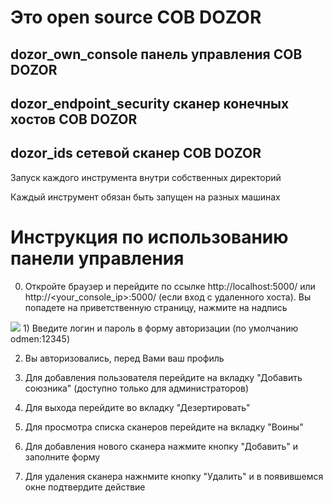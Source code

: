 # Это open source СОВ DOZOR

## dozor_own_console панель управления СОВ DOZOR

## dozor_endpoint_security сканер конечных хостов СОВ DOZOR

## dozor_ids сетевой сканер СОВ DOZOR

Запуск каждого инструмента внутри собственных директорий

Каждый инструмент обязан быть запущен на разных машинах


# Инструкция по использованию панели управления

0) Откройте браузер и перейдите по ссылке http://localhost:5000/ или http://<your_console_ip>:5000/ (если вход с удаленного хоста). Вы попадете на приветственную страницу, нажмите на надпись
<image src="/img/hello.jpg">
1) Введите логин и пароль в форму авторизации (по умолчанию odmen:12345) 

2) Вы авторизовались, перед Вами ваш профиль

3) Для добавления пользователя перейдите на вкладку "Добавить союзника" (доступно только для администраторов)

4) Для выхода перейдите во вкладку "Дезертировать"

5) Для просмотра списка сканеров перейдите на вкладку "Воины"

6) Для добавления нового сканера нажмите кнопку "Добавить" и заполните форму

7) Для удаления сканера нажнмите кнопку "Удалить" и в появившемся окне подтвердите действие